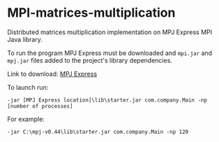 # MPI-matrices-multiplication

Distributed matrices multiplication implementation on MPJ Express MPI Java library.

To run the program MPJ Express must be downloaded and `mpi.jar` and `mpj.jar` files added to the project's library dependencies.

Link to download: [MPJ Express](https://downloads.sourceforge.net/project/mpjexpress/releases/mpj-v0_44.zip) 

To launch run:

`-jar [MPJ Express location]\lib\starter.jar com.company.Main -np [number of processes]`

For example:

`-jar C:\mpj-v0.44\lib\starter.jar com.company.Main -np 120`

